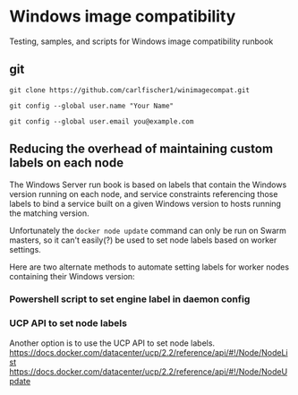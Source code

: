 # Windows image compatibility
Testing, samples, and scripts for Windows image compatibility runbook

## git
```
git clone https://github.com/carlfischer1/winimagecompat.git
```
```
git config --global user.name "Your Name"
```
```
git config --global user.email you@example.com
```

## Reducing the overhead of maintaining custom labels on each node
The Windows Server run book is based on labels that contain the Windows version running on each node, and service constraints referencing those labels to bind a service built on a given Windows version to hosts running the matching version.

Unfortunately the ```docker node update``` command can only be run on Swarm masters, so it can't easily(?) be used to set node labels based on worker settings.

Here are two alternate methods to automate setting labels for worker nodes containing their Windows version:

### Powershell script to set engine label in daemon config


### UCP API to set node labels
Another option is to use the UCP API to set node labels. 
https://docs.docker.com/datacenter/ucp/2.2/reference/api/#!/Node/NodeList
https://docs.docker.com/datacenter/ucp/2.2/reference/api/#!/Node/NodeUpdate

